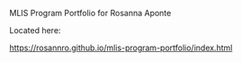 MLIS Program Portfolio for Rosanna Aponte

Located here:

https://rosannro.github.io/mlis-program-portfolio/index.html
